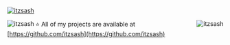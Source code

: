 <p align="left"> <a href="https://github.com/ryo-ma/github-profile-trophy"><img src="https://github-profile-trophy.vercel.app/?username=itzsash" alt="itzsash" /></a> </p>

<p><img align="right" src="https://github-readme-stats.vercel.app/api?username=itzsash&show_icons=true&locale=en" alt="itzsash" /><p>

<p><img align="left" src="https://github-readme-streak-stats.herokuapp.com/?user=itzsash&" alt="itzsash" /></p>

⭐ All of my projects are available at [https://github.com/itzsash](https://github.com/itzsash)
